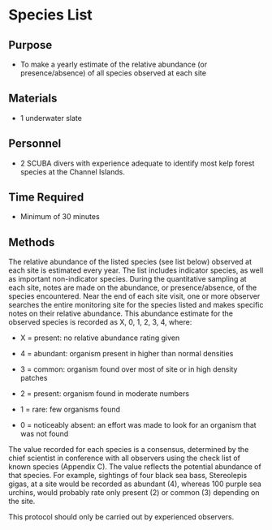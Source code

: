 
# Species List
 
## Purpose

+ To make a yearly estimate of the relative abundance (or presence/absence) of all species observed at each site

## Materials

+ 1 underwater slate

## Personnel

+ 2 SCUBA divers with experience adequate to identify most kelp forest species at the Channel Islands.

## Time Required

+ Minimum of 30 minutes

## Methods

The relative abundance of the listed species (see list below) observed at each site is estimated every year. The list includes indicator species, as well as important non-indicator species. During the quantitative sampling at each site, notes are made on the abundance, or presence/absence, of the species encountered. Near the end of each site visit, one or more observer searches the entire monitoring site for the species listed and makes specific notes on their relative abundance. This abundance estimate for the observed species is recorded as X, 0, 1, 2, 3, 4, where:

+ X = present: no relative abundance rating given

+ 4 = abundant: organism present in higher than normal densities

+ 3 = common: organism found over most of site or in high density patches

+ 2 = present: organism found in moderate numbers

+ 1 = rare: few organisms found

+ 0 = noticeably absent: an effort was made to look for an organism that was not found

The value recorded for each species is a consensus, determined by the chief scientist in conference with all observers using the check list of known species (Appendix C). The value reflects the potential abundance of that species. For example, sightings of four black sea bass, Stereolepis gigas, at a site would be recorded as abundant (4), whereas 100 purple sea urchins, would probably rate only present (2) or common (3) depending on the site.

This protocol should only be carried out by experienced observers. 

